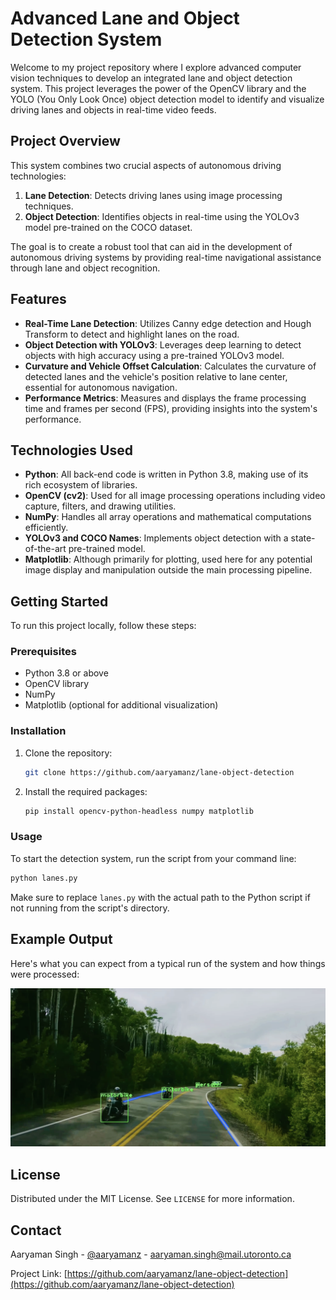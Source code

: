 # Advanced Lane and Object Detection System

Welcome to my project repository where I explore advanced computer vision techniques to develop an integrated lane and object detection system. This project leverages the power of the OpenCV library and the YOLO (You Only Look Once) object detection model to identify and visualize driving lanes and objects in real-time video feeds.

## Project Overview

This system combines two crucial aspects of autonomous driving technologies:
1. **Lane Detection**: Detects driving lanes using image processing techniques.
2. **Object Detection**: Identifies objects in real-time using the YOLOv3 model pre-trained on the COCO dataset.

The goal is to create a robust tool that can aid in the development of autonomous driving systems by providing real-time navigational assistance through lane and object recognition.

## Features

- **Real-Time Lane Detection**: Utilizes Canny edge detection and Hough Transform to detect and highlight lanes on the road.
- **Object Detection with YOLOv3**: Leverages deep learning to detect objects with high accuracy using a pre-trained YOLOv3 model.
- **Curvature and Vehicle Offset Calculation**: Calculates the curvature of detected lanes and the vehicle's position relative to lane center, essential for autonomous navigation.
- **Performance Metrics**: Measures and displays the frame processing time and frames per second (FPS), providing insights into the system's performance.

## Technologies Used

- **Python**: All back-end code is written in Python 3.8, making use of its rich ecosystem of libraries.
- **OpenCV (cv2)**: Used for all image processing operations including video capture, filters, and drawing utilities.
- **NumPy**: Handles all array operations and mathematical computations efficiently.
- **YOLOv3 and COCO Names**: Implements object detection with a state-of-the-art pre-trained model.
- **Matplotlib**: Although primarily for plotting, used here for any potential image display and manipulation outside the main processing pipeline.

## Getting Started

To run this project locally, follow these steps:

### Prerequisites

- Python 3.8 or above
- OpenCV library
- NumPy
- Matplotlib (optional for additional visualization)

### Installation

1. Clone the repository:
   ```sh
   git clone https://github.com/aaryamanz/lane-object-detection
   ```
2. Install the required packages:
   ```sh
   pip install opencv-python-headless numpy matplotlib
   ```

### Usage

To start the detection system, run the script from your command line:

```sh
python lanes.py
```

Make sure to replace `lanes.py` with the actual path to the Python script if not running from the script's directory.

## Example Output

Here's what you can expect from a typical run of the system and how things were processed:

![Example Output](output/output1.png)


## License

Distributed under the MIT License. See `LICENSE` for more information.

## Contact

Aaryaman Singh - [@aaryamanz](https://www.linkedin.com/in/aaryamansingh/) - aaryaman.singh@mail.utoronto.ca

Project Link: [https://github.com/aaryamanz/lane-object-detection](https://github.com/aaryamanz/lane-object-detection)